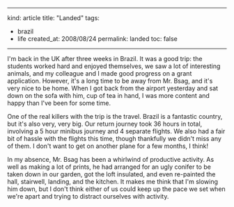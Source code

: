 -----
kind: article
title: "Landed"
tags:
- brazil
- life
created_at: 2008/08/24
permalink: landed
toc: false
-----

<p>I'm back in the UK after three weeks in Brazil. It was a good trip: the students worked hard and enjoyed themselves, we saw a lot of interesting animals, and my colleague and I made good progress on a grant application. However, it's a long time to be away from Mr. Bsag, and it's very nice to be home. When I got back from the airport yesterday and sat down on the sofa with him, cup of tea in hand, I was more content and happy than I've been for some time.</p>

<p>One of the real killers with the trip is the travel. Brazil is a fantastic country, but it's also very, very big. Our return journey took 36 hours in total, involving a 5 hour minibus journey and 4 separate flights. We also had a fair bit of hassle with the flights this time, though thankfully we didn't miss any of them. I don't want to get on another plane for a few months, I think!</p>

<p>In my absence, Mr. Bsag has been a whirlwind of productive activity. As well as making a lot of prints, he had arranged for an ugly conifer to be taken down in our garden, got the loft insulated, and even re-painted the hall, stairwell, landing, and the kitchen. It makes me think that I'm slowing him down, but I don't think either of us could keep up the pace we set when we're apart and trying to distract ourselves with activity.</p>


